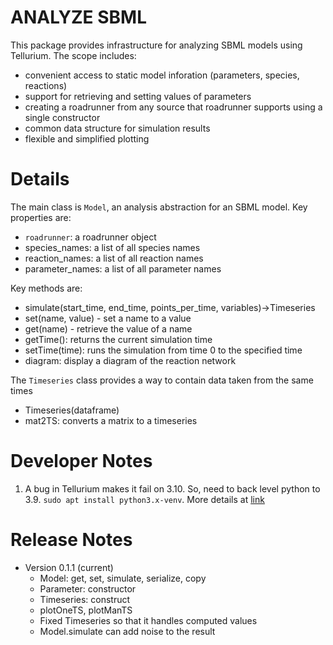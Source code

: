 # ANALYZE SBML
This package provides infrastructure for analyzing SBML models using Tellurium.
The scope includes:
* convenient access to static model inforation (parameters, species, reactions)
* support for retrieving and setting values of parameters
* creating a roadrunner from any source that roadrunner supports using a single constructor
* common data structure for simulation results
* flexible and simplified plotting

# Details
The main class is ``Model``, an analysis abstraction for an SBML model.
Key properties are:
* ``roadrunner``: a roadrunner object
* species_names: a list of all species names
* reaction_names: a list of all reaction names
* parameter_names: a list of all parameter names

Key methods are:
* simulate(start_time, end_time, points_per_time, variables)->Timeseries
* set(name, value) - set a name to a value
* get(name) - retrieve the value of a name
* getTime(): returns the current simulation time
* setTime(time): runs the simulation from time 0 to the specified time
* diagram: display a diagram of the reaction network

The ``Timeseries`` class provides a way to contain data taken from the same times
* Timeseries(dataframe)
* mat2TS: converts a matrix to a timeseries

# Developer Notes
1. A bug in Tellurium makes it fail on 3.10. So, need to back level
python to 3.9. ``sudo apt install python3.x-venv``. More details at [link](https://stackoverflow.com/questions/58310498/mkvirtualenv-says-no-module-named-distutils-spawn-when-making-a-venv-for-non-d)

# Release Notes
* Version 0.1.1 (current)
  * Model: get, set, simulate, serialize, copy
  * Parameter: constructor
  * Timeseries: construct
  * plotOneTS, plotManTS
  * Fixed Timeseries so that it handles computed values
  * Model.simulate can add noise to the result
